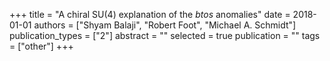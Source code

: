 +++
title = "A chiral SU(4) explanation of the $bto s$ anomalies"
date = 2018-01-01
authors = ["Shyam Balaji", "Robert Foot", "Michael A. Schmidt"]
publication_types = ["2"]
abstract = ""
selected = true
publication = ""
tags = ["other"]
+++

